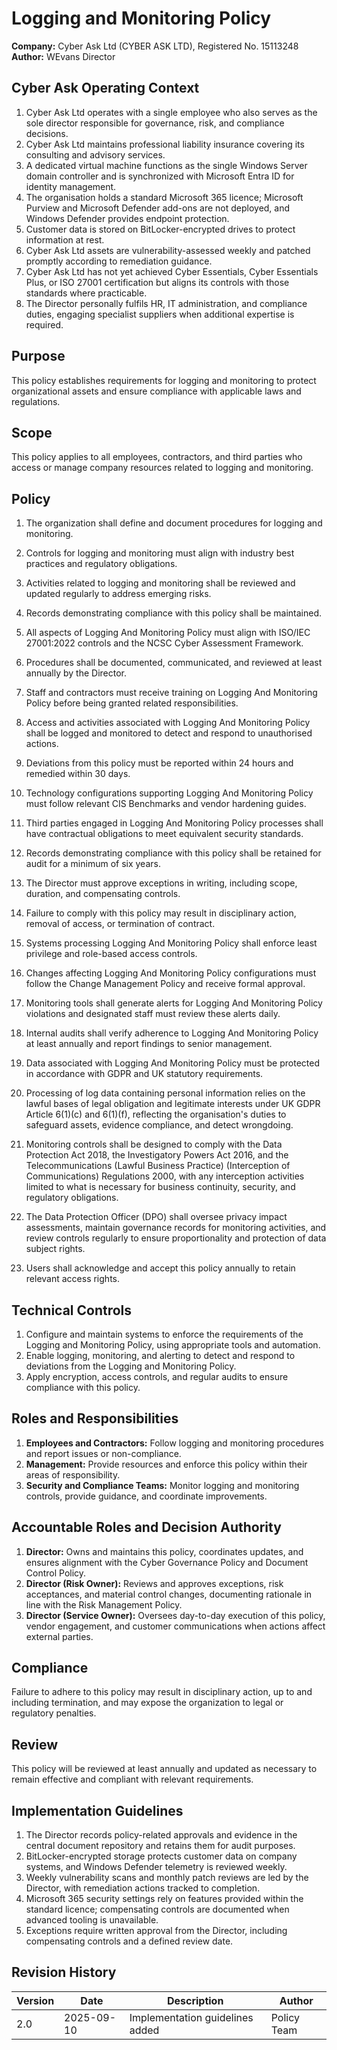 # Logging and Monitoring Policy

**Company:** Cyber Ask Ltd (CYBER ASK LTD), Registered No. 15113248  
**Author:** WEvans Director

## Cyber Ask Operating Context

1. Cyber Ask Ltd operates with a single employee who also serves as the sole director responsible for governance, risk, and compliance decisions.
2. Cyber Ask Ltd maintains professional liability insurance covering its consulting and advisory services.
3. A dedicated virtual machine functions as the single Windows Server domain controller and is synchronized with Microsoft Entra ID for identity management.
4. The organisation holds a standard Microsoft 365 licence; Microsoft Purview and Microsoft Defender add-ons are not deployed, and Windows Defender provides endpoint protection.
5. Customer data is stored on BitLocker-encrypted drives to protect information at rest.
6. Cyber Ask Ltd assets are vulnerability-assessed weekly and patched promptly according to remediation guidance.
7. Cyber Ask Ltd has not yet achieved Cyber Essentials, Cyber Essentials Plus, or ISO 27001 certification but aligns its controls with those standards where practicable.
8. The Director personally fulfils HR, IT administration, and compliance duties, engaging specialist suppliers when additional expertise is required.



## Purpose

This policy establishes requirements for logging and monitoring to protect organizational assets and ensure compliance with applicable laws and regulations.

## Scope

This policy applies to all employees, contractors, and third parties who access or manage company resources related to logging and monitoring.

## Policy
1. The organization shall define and document procedures for logging and monitoring.
2. Controls for logging and monitoring must align with industry best practices and regulatory obligations.
3. Activities related to logging and monitoring shall be reviewed and updated regularly to address emerging risks.
4. Records demonstrating compliance with this policy shall be maintained.

1. All aspects of Logging And Monitoring Policy must align with ISO/IEC 27001:2022 controls and the NCSC Cyber Assessment Framework.
2. Procedures shall be documented, communicated, and reviewed at least annually by the Director.
3. Staff and contractors must receive training on Logging And Monitoring Policy before being granted related responsibilities.
4. Access and activities associated with Logging And Monitoring Policy shall be logged and monitored to detect and respond to unauthorised actions.
5. Deviations from this policy must be reported within 24 hours and remedied within 30 days.
6. Technology configurations supporting Logging And Monitoring Policy must follow relevant CIS Benchmarks and vendor hardening guides.
7. Third parties engaged in Logging And Monitoring Policy processes shall have contractual obligations to meet equivalent security standards.
8. Records demonstrating compliance with this policy shall be retained for audit for a minimum of six years.
9. The Director must approve exceptions in writing, including scope, duration, and compensating controls.
10. Failure to comply with this policy may result in disciplinary action, removal of access, or termination of contract.

1. Systems processing Logging And Monitoring Policy shall enforce least privilege and role-based access controls.
2. Changes affecting Logging And Monitoring Policy configurations must follow the Change Management Policy and receive formal approval.
3. Monitoring tools shall generate alerts for Logging And Monitoring Policy violations and designated staff must review these alerts daily.
4. Internal audits shall verify adherence to Logging And Monitoring Policy at least annually and report findings to senior management.
5. Data associated with Logging And Monitoring Policy must be protected in accordance with GDPR and UK statutory requirements.
6. Processing of log data containing personal information relies on the lawful bases of legal obligation and legitimate interests under UK GDPR Article 6(1)(c) and 6(1)(f), reflecting the organisation's duties to safeguard assets, evidence compliance, and detect wrongdoing.
7. Monitoring controls shall be designed to comply with the Data Protection Act 2018, the Investigatory Powers Act 2016, and the Telecommunications (Lawful Business Practice) (Interception of Communications) Regulations 2000, with any interception activities limited to what is necessary for business continuity, security, and regulatory obligations.
8. The Data Protection Officer (DPO) shall oversee privacy impact assessments, maintain governance records for monitoring activities, and review controls regularly to ensure proportionality and protection of data subject rights.
9. Users shall acknowledge and accept this policy annually to retain relevant access rights.

## Technical Controls

1. Configure and maintain systems to enforce the requirements of the Logging and Monitoring Policy, using appropriate tools and automation.
2. Enable logging, monitoring, and alerting to detect and respond to deviations from the Logging and Monitoring Policy.
3. Apply encryption, access controls, and regular audits to ensure compliance with this policy.

## Roles and Responsibilities

1. **Employees and Contractors:** Follow logging and monitoring procedures and report issues or non-compliance.
2. **Management:** Provide resources and enforce this policy within their areas of responsibility.
3. **Security and Compliance Teams:** Monitor logging and monitoring controls, provide guidance, and coordinate improvements.

## Accountable Roles and Decision Authority

1. **Director:** Owns and maintains this policy, coordinates updates, and ensures alignment with the Cyber Governance Policy and Document Control Policy.
2. **Director (Risk Owner):** Reviews and approves exceptions, risk acceptances, and material control changes, documenting rationale in line with the Risk Management Policy.
3. **Director (Service Owner):** Oversees day-to-day execution of this policy, vendor engagement, and customer communications when actions affect external parties.


## Compliance

Failure to adhere to this policy may result in disciplinary action, up to and including termination, and may expose the organization to legal or regulatory penalties.

## Review

This policy will be reviewed at least annually and updated as necessary to remain effective and compliant with relevant requirements.

## Implementation Guidelines
1. The Director records policy-related approvals and evidence in the central document repository and retains them for audit purposes.
2. BitLocker-encrypted storage protects customer data on company systems, and Windows Defender telemetry is reviewed weekly.
3. Weekly vulnerability scans and monthly patch reviews are led by the Director, with remediation actions tracked to completion.
4. Microsoft 365 security settings rely on features provided within the standard licence; compensating controls are documented when advanced tooling is unavailable.
5. Exceptions require written approval from the Director, including compensating controls and a defined review date.


## Revision History

| Version | Date | Description | Author |
| ------- | ---------- | ----------------------- | ------ |
| 2.0     | 2025-09-10 | Implementation guidelines added | Policy Team |
